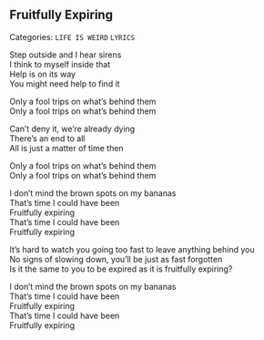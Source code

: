 ## Fruitfully Expiring
Categories: `LIFE IS WEIRD` `LYRICS`
  
Step outside and I hear sirens  
I think to myself inside that  
Help is on its way  
You might need help to find it  
  
Only a fool trips on what’s behind them  
Only a fool trips on what’s behind them  
  
Can’t deny it, we’re already dying  
There’s an end to all  
All is just a matter of time then  
  
Only a fool trips on what’s behind them  
Only a fool trips on what’s behind them  
  
I don’t mind the brown spots on my bananas  
That’s time I could have been  
Fruitfully expiring  
That’s time I could have been  
Fruitfully expiring  
  
It’s hard to watch you going too fast to leave anything behind you  
No signs of slowing down, you’ll be just as fast forgotten  
Is it the same to you to be expired as it is fruitfully expiring?  
  
I don’t mind the brown spots on my bananas  
That’s time I could have been  
Fruitfully expiring  
That’s time I could have been  
Fruitfully expiring  
  